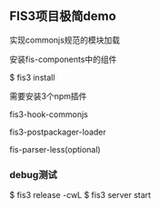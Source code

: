 ## FIS3项目极简demo

实现commonjs规范的模块加载

安装fis-components中的组件

$ fis3 install 

需要安装3个npm插件

fis3-hook-commonjs

fis3-postpackager-loader 

fis-parser-less(optional)

### debug测试

$ fis3 release -cwL
$ fis3 server start 